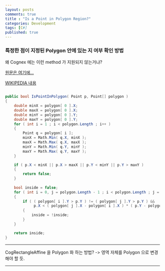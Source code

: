 ```yaml
---
layout: posts
comments: true
title : "Is a Point in Polygon Region?"
categories: Development
tags: [C#]
published: true
---
```


### 특정한 점이 지정된 Polygon 안에 있는 지 여부 확인 방법

왜 Cognex 에는 이런 method 가 지원되지 않는거냐?

[원문은 여기에...](https://wrf.ecse.rpi.edu/Research/Short_Notes/pnpoly.html)

[WIKIPEDIA 내용](https://en.wikipedia.org/wiki/Point_in_polygon)

```csharp

public bool IsPointInPolygon( Point p, Point[] polygon )
{
    double minX = polygon[ 0 ].X;
    double maxX = polygon[ 0 ].X;
    double minY = polygon[ 0 ].Y;
    double maxY = polygon[ 0 ].Y;
    for ( int i = 1 ; i < polygon.Length ; i++ )
    {
        Point q = polygon[ i ];
        minX = Math.Min( q.X, minX );
        maxX = Math.Max( q.X, maxX );
        minY = Math.Min( q.Y, minY );
        maxY = Math.Max( q.Y, maxY );
    }

    if ( p.X < minX || p.X > maxX || p.Y < minY || p.Y > maxY )
    {
        return false;
    }
    
    bool inside = false;
    for ( int i = 0, j = polygon.Length - 1 ; i < polygon.Length ; j = i++ )
    {
        if ( ( polygon[ i ].Y > p.Y ) != ( polygon[ j ].Y > p.Y ) &&
             p.X < ( polygon[ j ].X - polygon[ i ].X ) * ( p.Y - polygon[ i ].Y ) / ( polygon[ j ].Y - polygon[ i ].Y ) + polygon[ i ].X )
        {
            inside = !inside;
        }
    }

    return inside;
}

```

---

CogRectangleAffine 을 Polygon 화 하는 방법? -> 영역 자체를 Polygon 으로 변경해야 할 듯.

---
